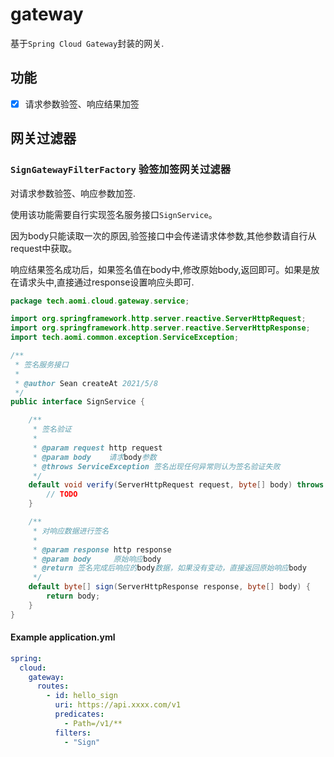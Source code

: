 # gateway

基于`Spring Cloud Gateway`封装的网关.

## 功能

- [x] 请求参数验签、响应结果加签

## 网关过滤器

### `SignGatewayFilterFactory` 验签加签网关过滤器

对请求参数验签、响应参数加签.

使用该功能需要自行实现签名服务接口`SignService`。

因为body只能读取一次的原因,验签接口中会传递请求体参数,其他参数请自行从request中获取。

响应结果签名成功后，如果签名值在body中,修改原始body,返回即可。如果是放在请求头中,直接通过response设置响应头即可.

```java
package tech.aomi.cloud.gateway.service;

import org.springframework.http.server.reactive.ServerHttpRequest;
import org.springframework.http.server.reactive.ServerHttpResponse;
import tech.aomi.common.exception.ServiceException;

/**
 * 签名服务接口
 *
 * @author Sean createAt 2021/5/8
 */
public interface SignService {

    /**
     * 签名验证
     *
     * @param request http request
     * @param body    请求body参数
     * @throws ServiceException 签名出现任何异常则认为签名验证失败
     */
    default void verify(ServerHttpRequest request, byte[] body) throws ServiceException {
        // TODO
    }

    /**
     * 对响应数据进行签名
     *
     * @param response http response
     * @param body     原始响应body
     * @return 签名完成后响应的body数据，如果没有变动，直接返回原始响应body
     */
    default byte[] sign(ServerHttpResponse response, byte[] body) {
        return body;
    }
}

```



#### Example application.yml

```yaml
spring:
  cloud:
    gateway:
      routes:
        - id: hello_sign
          uri: https://api.xxxx.com/v1
          predicates:
            - Path=/v1/**
          filters:
            - "Sign"

```